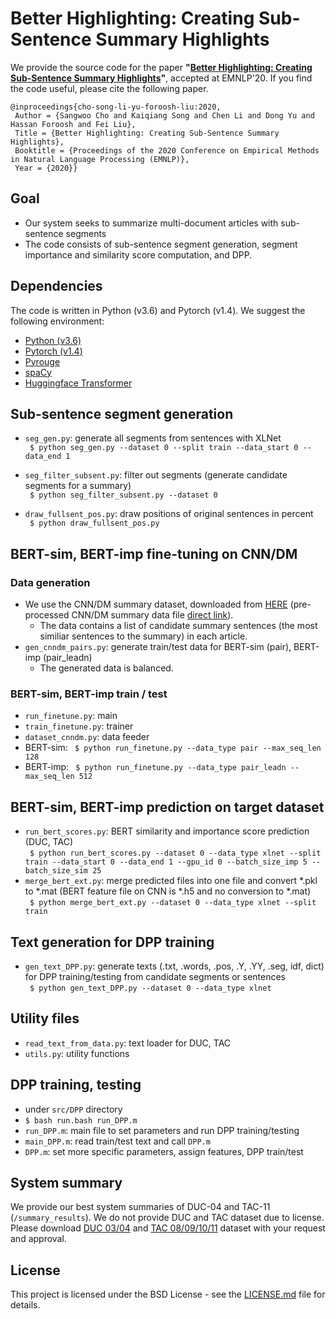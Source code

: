 # Better Highlighting: Creating Sub-Sentence Summary Highlights

We provide the source code for the paper **"[Better Highlighting: Creating Sub-Sentence Summary Highlights](https://arxiv.org/pdf/2010.10566.pdf)"**, accepted at EMNLP'20. If you find the code useful, please cite the following paper. 

    @inproceedings{cho-song-li-yu-foroosh-liu:2020,
     Author = {Sangwoo Cho and Kaiqiang Song and Chen Li and Dong Yu and Hassan Foroosh and Fei Liu},
     Title = {Better Highlighting: Creating Sub-Sentence Summary Highlights},
     Booktitle = {Proceedings of the 2020 Conference on Empirical Methods in Natural Language Processing (EMNLP)},
     Year = {2020}}

## Goal

- Our system seeks to summarize multi-document articles with sub-sentence segments
- The code consists of sub-sentence segment generation, segment importance and similarity score computation, and DPP. 

## Dependencies

The code is written in Python (v3.6) and Pytorch (v1.4). We suggest the following environment:

* [Python (v3.6)](https://www.anaconda.com/download/)
* [Pytorch (v1.4)](https://pytorch.org/get-started/locally/)
* [Pyrouge](https://pypi.org/project/pyrouge/)
* [spaCy](https://spacy.io/usage)
* [Huggingface Transformer](https://github.com/huggingface/transformers)

## Sub-sentence segment generation

* `seg_gen.py`: generate all segments from sentences with XLNet\
   ` $ python seg_gen.py --dataset 0 --split train --data_start 0 --data_end 1` 

* `seg_filter_subsent.py`: filter out segments (generate candidate segments for a summary)\
   ` $ python seg_filter_subsent.py --dataset 0`

* `draw_fullsent_pos.py`: draw positions of original sentences in percent\
   ` $ python draw_fullsent_pos.py`

## BERT-sim, BERT-imp fine-tuning on CNN/DM
### Data generation

* We use the CNN/DM summary dataset, downloaded from [HERE](https://github.com/ucfnlp/summarization-dpp-capsnet) (pre-processed CNN/DM summary data file [direct link]((https://drive.google.com/file/d/1_c4AqnEct0HMg0VOWqupcO0_ijn-fJb0/view?usp=sharing))).
  * The data contains a list of candidate summary sentences (the most similiar sentences to the summary) in each article.
* `gen_cnndm_pairs.py`: generate train/test data for BERT-sim (pair), BERT-imp (pair_leadn)
  * The generated data is balanced.

### BERT-sim, BERT-imp train / test

  * `run_finetune.py`: main
  * `train_finetune.py`: trainer
  * `dataset_cnndm.py`: data feeder
  * BERT-sim: ` $ python run_finetune.py --data_type pair --max_seq_len 128`
  * BERT-imp: ` $ python run_finetune.py --data_type pair_leadn --max_seq_len 512`


## BERT-sim, BERT-imp prediction on target dataset

  * `run_bert_scores.py`: BERT similarity and importance score prediction (DUC, TAC)\
    ` $ python run_bert_scores.py --dataset 0 --data_type xlnet --split train --data_start 0 --data_end 1 --gpu_id 0 --batch_size_imp 5 --batch_size_sim 25`
  * `merge_bert_ext.py`: merge predicted files into one file and convert *.pkl to *.mat (BERT feature file on CNN is *.h5 and no conversion to *.mat)\
    ` $ python merge_bert_ext.py --dataset 0 --data_type xlnet --split train`


## Text generation for DPP training

  * `gen_text_DPP.py`: generate texts (.txt, .words, .pos, .Y, .YY, .seg, idf, dict) for DPP training/testing from candidate segments or sentences\
    ` $ python gen_text_DPP.py --dataset 0 --data_type xlnet`

## Utility files

  * `read_text_from_data.py`: text loader for DUC, TAC
  * `utils.py`: utility functions


## DPP training, testing

  * under `src/DPP` directory
  * `$ bash run.bash run_DPP.m`
  * `run_DPP.m`: main file to set parameters and run DPP training/testing 
  * `main_DPP.m`: read train/test text and call `DPP.m`  
  * `DPP.m`: set more specific parameters, assign features, DPP train/test

## System summary

We provide our best system summaries of DUC-04 and TAC-11 (`/summary_results`). We do not provide DUC and TAC dataset due to license. Please download [DUC 03/04](https://duc.nist.gov/) and [TAC 08/09/10/11](https://tac.nist.gov/data/index.html) dataset with your request and approval.

## License

This project is licensed under the BSD License - see the [LICENSE.md](LICENSE.md) file for details.